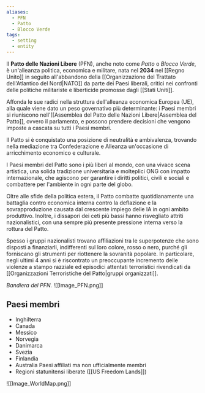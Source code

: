 ```yaml
---
aliases:
  - PFN
  - Patto
  - Blocco Verde
tags:
  - setting
  - entity
---
```

Il **Patto delle Nazioni Libere** (PFN), anche noto come *Patto* o *Blocco Verde*, è un'alleanza politica, economica e militare, nata nel **2034** nel [[Regno Unito]] in seguito all'abbandono della [[Organizzazione del Trattato dell'Atlantico del Nord|NATO]] da parte dei Paesi liberali, critici nei confronti delle politiche militariste e liberticide promosse dagli [[Stati Uniti]].

Affonda le sue radici nella struttura dell'alleanza economica Europea (UE), alla quale viene dato un peso governativo più determinante: i Paesi membri si riuniscono nell'[[Assemblea del Patto delle Nazioni Libere|Assemblea del Patto]], ovvero il parlamento, e possono prendere decisioni che vengono imposte a cascata su tutti i Paesi membri.

Il Patto si è conquistato una posizione di neutralità e ambivalenza, trovando nella mediazione tra Confederazione e Alleanza un'occasione di arricchimento economico e culturale.

I Paesi membri del Patto sono i più liberi al mondo, con una vivace scena artistica, una solida tradizione universitaria e molteplici ONG con impatto internazionale, che agiscono per garantire i diritti politici, civili e sociali e combattere per l'ambiente in ogni parte del globo.

Oltre alle sfide della politica estera, il Patto combatte quotidianamente una battaglia contro economica interna contro la deflazione e la sovrapproduzione causata dal crescente impiego delle IA in ogni ambito produttivo. Inoltre, i dissapori dei ceti più bassi hanno risvegliato attriti nazionalistici, con una sempre più presente pressione interna verso la rottura del Patto. 

Spesso i gruppi nazionalisti trovano affiliazioni tra le superpotenze che sono disposti a finanziarli, indifferenti sul loro colore, rosso o nero, purché gli forniscano gli strumenti per riottenere la sovranità popolare. In particolare, negli ultimi 4 anni si è riscontrato un preoccupante incremento delle violenze a stampo razziale ed episodici attentati terroristici rivendicati da [[Organizzazioni Terroristiche del Patto|gruppi organizzati]].

*Bandiera del PFN.*
![[Image_PFN.png]]

## Paesi membri
- Inghilterra
- Canada
- Messico 
- Norvegia 
- Danimarca
- Svezia
- Finlandia
- Australia
Paesi affiliati ma non ufficialmente membri
- Regioni statunitensi liberate ([[US Freedom Lands]])

![[Image_WorldMap.png]]